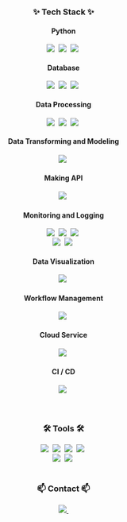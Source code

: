 <!--내용 부분-->
<h3 align="center">✨ Tech Stack ✨</h3>

<h4 align="center">Python</h4>
<div align="center">
  <img src="https://img.shields.io/badge/python-3670A0?style=for-the-badge&logo=python&logoColor=ffdd54" />&nbsp
  <img src="https://img.shields.io/badge/pandas-150458.svg?style=for-the-badge&logo=pandas&logoColor=white" />&nbsp
  <img src="https://img.shields.io/badge/numpy-4d77cf.svg?style=for-the-badge&logo=numpy&logoColor=white" />&nbsp
</div>

<h4 align="center">Database</h4>
<div align="center">
  <img src="https://img.shields.io/badge/MySQL-4479A1.svg?style=for-the-badge&logo=mysql&logoColor=white" />&nbsp
  <img src="https://img.shields.io/badge/mongodb-47A248.svg?style=for-the-badge&logo=mongodb&logoColor=white" />&nbsp
  <img src="https://img.shields.io/badge/snowflake-29b5e8.svg?style=for-the-badge&logo=snowflake&logoColor=white" />&nbsp
</div>

<h4 align="center">Data Processing</h4>
<div align="center">
  <img src="https://img.shields.io/badge/apachespark-e25a1c.svg?style=for-the-badge&logo=apachespark&logoColor=white" />&nbsp
  <img src="https://img.shields.io/badge/apachekafka-231f20.svg?style=for-the-badge&logo=apachekafka&logoColor=white" />&nbsp
  <img src="https://img.shields.io/badge/databricks-ff3621.svg?style=for-the-badge&logo=databricks&logoColor=white" />&nbsp
</div>

<h4 align="center">Data Transforming and Modeling</h4>
<div align="center">
  <img src="https://img.shields.io/badge/dbt-ff694b?style=for-the-badge&logo=dbt&logoColor=white" />&nbsp
</div>

<h4 align="center">Making API</h4>
<div align="center">
  <img src="https://img.shields.io/badge/fastapi-009688.svg?style=for-the-badge&logo=fastapi&logoColor=white" />&nbsp
</div>

<h4 align="center">Monitoring and Logging</h4>
<div align="center">
  <img src="https://img.shields.io/badge/elasticsearch-005571.svg?style=for-the-badge&logo=elasticsearch&logoColor=white" />&nbsp
  <img src="https://img.shields.io/badge/logstash-005571.svg?style=for-the-badge&logo=logstash&logoColor=white" />&nbsp
  <img src="https://img.shields.io/badge/kibana-005571.svg?style=for-the-badge&logo=kibana&logoColor=white" />&nbsp
</div>
<div align="center">
  <img src="https://img.shields.io/badge/influxdb-22ADF6.svg?style=for-the-badge&logo=influxdb&logoColor=white" />&nbsp
  <img src="https://img.shields.io/badge/grafana-F46800.svg?style=for-the-badge&logo=grafana&logoColor=white" />&nbsp
</div>

<h4 align="center">Data Visualization</h4>
<div align="center">
  <img src="https://img.shields.io/badge/streamlit-ff4b4b.svg?style=for-the-badge&logo=streamlit&logoColor=white" />&nbsp
</div>

<h4 align="center">Workflow Management</h4>
<div align="center">
  <img src="https://img.shields.io/badge/apacheairflow-017cee.svg?style=for-the-badge&logo=apacheairflow&logoColor=white" />&nbsp
</div>

<h4 align="center">Cloud Service</h4>
<div align="center">
  <img src="https://img.shields.io/badge/AWS-ff9900.svg?style=for-the-badge&logo=amazon&logoColor=white" />&nbsp
</div>
<h4 align="center">CI / CD</h4>
<div align="center">
  <img src="https://img.shields.io/badge/githubactions-2088ff.svg?style=for-the-badge&logo=githubactions&logoColor=white" />&nbsp
</div>

<br>
<br>

<h3 align="center">🛠 Tools 🛠</h3>
<div align="center">
  <img src="https://img.shields.io/badge/git-F05033.svg?style=for-the-badge&logo=git&logoColor=white" />&nbsp
  <img src="https://img.shields.io/badge/github-181717.svg?style=for-the-badge&logo=github&logoColor=white" />&nbsp
  <img src="https://img.shields.io/badge/Notion-F3F3F3.svg?style=for-the-badge&logo=notion&logoColor=black" />&nbsp
  <img src="https://img.shields.io/badge/docker-2496ed.svg?style=for-the-badge&logo=docker&logoColor=white" />&nbsp
</div>

<div align="center">
  <img src="https://img.shields.io/badge/pycharm-000000.svg?style=for-the-badge&logo=visual-studio-code&logoColor=white" />&nbsp
  <img src="https://img.shields.io/badge/jupyter-2C2C32.svg?style=for-the-badge&logo=jupyter&logoColor=F37726" />&nbsp
</div>

<br>

<!--
<div align="center">
  <h3 align="center"> LeetCode </h3>
  <img class="img" src="https://leetcard.jacoblin.cool/SteveHongDev?ext=activity" />
  
  <br>
  
  <h3 align="center"> 프로그래머스 </h3>
  <img class="img" src="https://raw.githubusercontent.com/stevehong-de/github-programmers-rank/master/lib/result.svg" />
</div> -->

<h3 align="center">📫 Contact 📫</h3>
<div align="center">
  <a href="mailto:fairer-vapor-0w@icloud.com">
    <img
      src="https://img.shields.io/badge/Mail-3693f3?style=for-the-badge&logo=icloud&logoColor=white"/>&nbsp
  </a>
</div>
